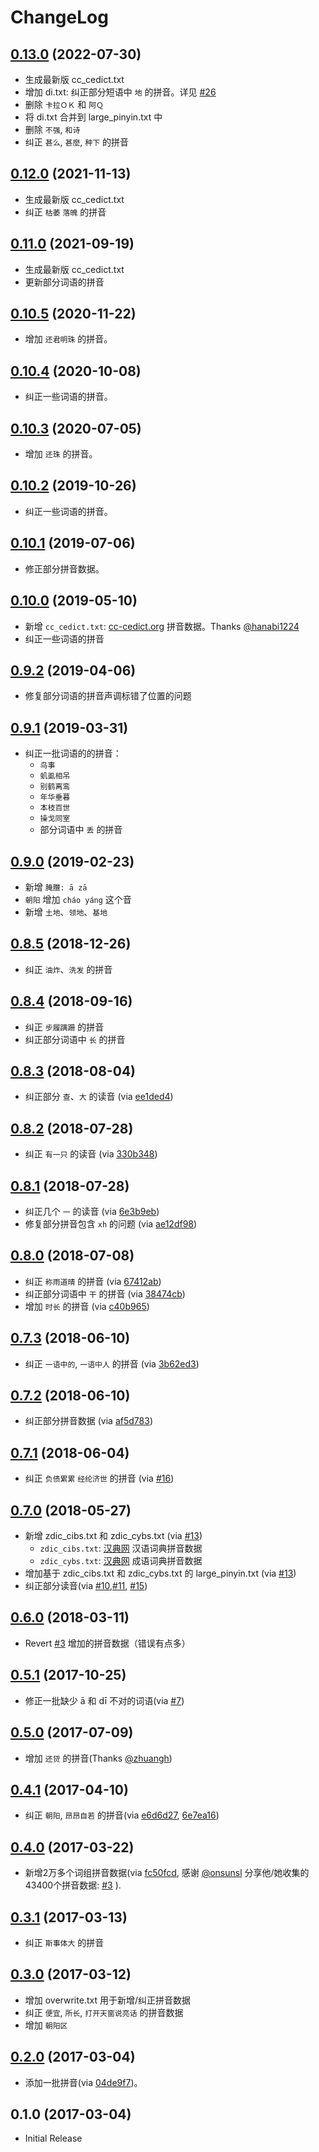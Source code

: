 # ChangeLog

## [0.13.0] (2022-07-30)

* 生成最新版 cc\_cedict.txt
* 增加 di.txt: 纠正部分短语中 `地` 的拼音。详见 [#26]
* 删除 `卡拉ＯＫ` 和 `阿Ｑ`
* 将 di.txt 合并到 large\_pinyin.txt 中
* 删除 `不强`, `和诗`
* 纠正 `甚么`, `甚麼`, `种下` 的拼音


## [0.12.0] (2021-11-13)

* 生成最新版 cc\_cedict.txt
* 纠正 `枯萎` `落魄` 的拼音


## [0.11.0] (2021-09-19)

* 生成最新版 cc\_cedict.txt
* 更新部分词语的拼音


## [0.10.5] (2020-11-22)

* 增加 `还君明珠` 的拼音。


## [0.10.4] (2020-10-08)

* 纠正一些词语的拼音。


## [0.10.3] (2020-07-05)

* 增加 `还珠` 的拼音。


## [0.10.2] (2019-10-26)

* 纠正一些词语的拼音。


## [0.10.1] (2019-07-06)

* 修正部分拼音数据。


## [0.10.0] (2019-05-10)

* 新增 `cc_cedict.txt`: [cc-cedict.org](https://cc-cedict.org/) 拼音数据。Thanks [@hanabi1224]
* 纠正一些词语的拼音


## [0.9.2] (2019-04-06)

* 修复部分词语的拼音声调标错了位置的问题


## [0.9.1] (2019-03-31)

* 纠正一批词语的的拼音：
  * `鸟事`
  * `虮虱相吊`
  * `别鹤离鸾`
  * `年华垂暮`
  * `本枝百世`
  * `操戈同室`
  * 部分词语中 `丢` 的拼音


## [0.9.0] (2019-02-23)

* 新增 `腌臢: ā zā`
* `朝阳` 增加 `cháo yáng` 这个音
* 新增 `土地`、`领地`、`基地`


## [0.8.5] (2018-12-26)

* 纠正 `油炸`、`洗发` 的拼音


## [0.8.4] (2018-09-16)

* 纠正 `步履蹒跚` 的拼音
* 纠正部分词语中 `长` 的拼音


## [0.8.3] (2018-08-04)

* 纠正部分 `查`、`大` 的读音 (via [ee1ded4])


## [0.8.2] (2018-07-28)

* 纠正 `有一只` 的读音 (via [330b348])


## [0.8.1] (2018-07-28)

* 纠正几个 `一` 的读音 (via [6e3b9eb])
* 修复部分拼音包含 `xh` 的问题 (via [ae12df98])


## [0.8.0] (2018-07-08)

* 纠正 `称雨道晴` 的拼音 (via [67412ab])
* 纠正部分词语中 `干` 的拼音 (via [38474cb])
* 增加 `时长` 的拼音 (via [c40b965])


## [0.7.3] (2018-06-10)

* 纠正 `一语中的`, `一语中人` 的拼音 (via [3b62ed3])


## [0.7.2] (2018-06-10)

* 纠正部分拼音数据 (via [af5d783])


## [0.7.1] (2018-06-04)

* 纠正 `负债累累` `经纶济世` 的拼音 (via [#16])


## [0.7.0] (2018-05-27)

* 新增 zdic_cibs.txt 和 zdic_cybs.txt (via [#13])
  * `zdic_cibs.txt`: [汉典网](http://www.zdic.net) 汉语词典拼音数据
  * `zdic_cybs.txt`: [汉典网](http://www.zdic.net) 成语词典拼音数据
* 增加基于 zdic_cibs.txt 和 zdic_cybs.txt 的 large_pinyin.txt (via [#13])
* 纠正部分读音(via [#10],[#11], [#15])


## [0.6.0] (2018-03-11)

* Revert [#3](https://github.com/mozillazg/phrase-pinyin-data/pull/3) 增加的拼音数据（错误有点多）


## [0.5.1] (2017-10-25)

* 修正一批缺少 ā 和 dī 不对的词语(via [#7][#7])


## [0.5.0] (2017-07-09)

* 增加 `还贷` 的拼音(Thanks [@zhuangh](https://github.com/zhuangh))


## [0.4.1] (2017-04-10)

* 纠正 `朝阳`, `昂昂自若` 的拼音(via [e6d6d27][e6d6d27], [6e7ea16][6e7ea16])


## [0.4.0] (2017-03-22)

* 新增2万多个词组拼音数据(via [fc50fcd][fc50fcd], 感谢 [@onsunsl][@onsunsl] 分享他/她收集的43400个拼音数据: [#3][#3] ).


## [0.3.1] (2017-03-13)

* 纠正 `斯事体大` 的拼音


## [0.3.0] (2017-03-12)

* 增加 overwrite.txt 用于新增/纠正拼音数据
* 纠正 `便宜`, `所长`, `打开天窗说亮话` 的拼音数据
* 增加 `朝阳区`


## [0.2.0] (2017-03-04)

* 添加一批拼音(via [04de9f7][04de9f7])。


## 0.1.0 (2017-03-04)

* Initial Release


[0.10.4]: https://github.com/mozillazg/phrase-pinyin-data/compare/v0.10.3...v0.10.4
[0.10.3]: https://github.com/mozillazg/phrase-pinyin-data/compare/v0.10.2...v0.10.3
[0.10.2]: https://github.com/mozillazg/phrase-pinyin-data/compare/v0.10.1...v0.10.2
[0.10.1]: https://github.com/mozillazg/phrase-pinyin-data/compare/v0.10.0...v0.10.1
[0.10.0]: https://github.com/mozillazg/phrase-pinyin-data/compare/v0.9.2...v0.10.0
[0.9.2]: https://github.com/mozillazg/phrase-pinyin-data/compare/v0.9.1...v0.9.2
[0.9.1]: https://github.com/mozillazg/phrase-pinyin-data/compare/v0.9.0...v0.9.1
[0.9.0]: https://github.com/mozillazg/phrase-pinyin-data/compare/v0.8.5...v0.9.0
[0.8.5]: https://github.com/mozillazg/phrase-pinyin-data/compare/v0.8.4...v0.8.5
[0.8.4]: https://github.com/mozillazg/phrase-pinyin-data/compare/v0.8.3...v0.8.4
[0.8.3]: https://github.com/mozillazg/phrase-pinyin-data/compare/v0.8.2...v0.8.3
[0.8.2]: https://github.com/mozillazg/phrase-pinyin-data/compare/v0.8.1...v0.8.2
[0.8.1]: https://github.com/mozillazg/phrase-pinyin-data/compare/v0.8.0...v0.8.1
[0.8.0]: https://github.com/mozillazg/phrase-pinyin-data/compare/v0.7.3...v0.8.0
[0.7.3]: https://github.com/mozillazg/phrase-pinyin-data/compare/v0.7.2...v0.7.3
[0.7.2]: https://github.com/mozillazg/phrase-pinyin-data/compare/v0.7.1...v0.7.2
[0.7.1]: https://github.com/mozillazg/phrase-pinyin-data/compare/v0.7.0...v0.7.1
[0.7.0]: https://github.com/mozillazg/phrase-pinyin-data/compare/v0.6.0...v0.7.0
[0.6.0]: https://github.com/mozillazg/phrase-pinyin-data/compare/v0.5.0...v0.6.0
[0.5.1]: https://github.com/mozillazg/phrase-pinyin-data/compare/v0.5.0...v0.5.1
[0.5.0]: https://github.com/mozillazg/phrase-pinyin-data/compare/v0.4.1...v0.5.0
[0.4.1]: https://github.com/mozillazg/phrase-pinyin-data/compare/v0.4.0...v0.4.1
[0.4.0]: https://github.com/mozillazg/phrase-pinyin-data/compare/v0.3.1...v0.4.0
[0.3.1]: https://github.com/mozillazg/phrase-pinyin-data/compare/v0.3.0...v0.3.1
[0.3.0]: https://github.com/mozillazg/phrase-pinyin-data/compare/v0.2.0...v0.3.0
[0.2.0]: https://github.com/mozillazg/phrase-pinyin-data/compare/v0.1.0...v0.2.0


[04de9f7]: https://github.com/mozillazg/phrase-pinyin-data/commit/04de9f7f520e2f2188cb4c468c30d6fb811a20ba
[fc50fcd]: https://github.com/mozillazg/phrase-pinyin-data/commit/fc50fcd7faa94205096d582fc7a1b31265943a85
[@onsunsl]: https://github.com/onsunsl
[#3]: https://github.com/mozillazg/phrase-pinyin-data/pull/3
[e6d6d27]: https://github.com/mozillazg/phrase-pinyin-data/commit/e6d6d270900fdca32ccbe9a414ea4642e537e522
[6e7ea16]: https://github.com/mozillazg/phrase-pinyin-data/commit/6e7ea167dee0c812514f0bf9701ff5c103a566af
[#7]: https://github.com/mozillazg/phrase-pinyin-data/pull/7
[#10]: https://github.com/mozillazg/phrase-pinyin-data/pull/10
[#11]: https://github.com/mozillazg/phrase-pinyin-data/pull/11
[#13]: https://github.com/mozillazg/phrase-pinyin-data/pull/13
[#15]: https://github.com/mozillazg/phrase-pinyin-data/pull/15
[#16]: https://github.com/mozillazg/phrase-pinyin-data/pull/16
[#26]: https://github.com/mozillazg/phrase-pinyin-data/issues/26
[af5d783]: https://github.com/mozillazg/phrase-pinyin-data/commit/af5d7831b0e84e4a5306e304b3b2da3268e35f17
[3b62ed3]: https://github.com/mozillazg/phrase-pinyin-data/commit/3b62ed303f129868c7ccee4f2d5e44dcea7d30d4
[67412ab]: https://github.com/mozillazg/phrase-pinyin-data/commit/67412abbf8570ac80a41dc012f228c0864823a62
[38474cb]: https://github.com/mozillazg/phrase-pinyin-data/commit/38474cb91dedd27b3d51b39811704f3d045837b1
[c40b965]: https://github.com/mozillazg/phrase-pinyin-data/commit/c40b9653ea2ab066d1c0606e9e07dd4225ff2485
[6e3b9eb]: https://github.com/mozillazg/phrase-pinyin-data/commit/6e3b9eb805ed3e3a5955c179e752ec5e1293216f
[ae12df98]: https://github.com/mozillazg/phrase-pinyin-data/commit/ae12df98438a508249bdf591334b6415bb5ccf8d
[330b348]: https://github.com/mozillazg/phrase-pinyin-data/commit/330b3481ba350de07b580991a5a8b7a83aaefde9
[ee1ded4]: https://github.com/mozillazg/phrase-pinyin-data/commit/ee1ded4938624ac4ce3dc7991ab370e09dbd745c
[@hanabi1224]: https://github.com/hanabi1224
[0.10.5]: https://github.com/mozillazg/phrase-pinyin-data/compare/v0.10.4...v0.10.5
[0.11.0]: https://github.com/mozillazg/phrase-pinyin-data/compare/v0.10.5...v0.11.0
[0.12.0]: https://github.com/mozillazg/phrase-pinyin-data/compare/v0.11.0...v0.12.0
[0.13.0]: https://github.com/mozillazg/phrase-pinyin-data/compare/v0.12.0...v0.13.0
